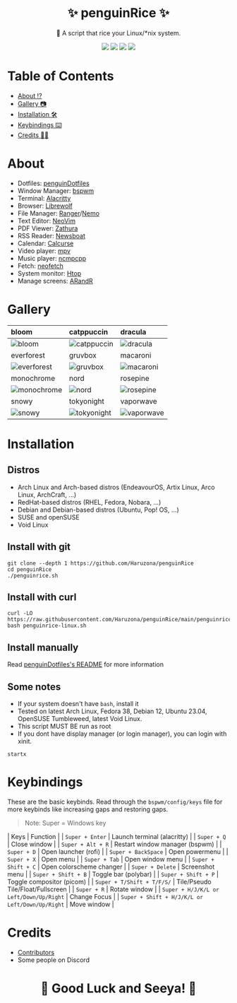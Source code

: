 <h1 align="center">✨ penguinRice ✨ </h1>
<p align="center">📜 A script that rice your Linux/*nix system.</p>

<p align="center">
    <a href="https://github.com/Haruzona/penguinRice/stargazers"><img src="https://img.shields.io/github/stars/Haruzona/penguinRice?style=for-the-badge&color=%23ff8989"></a>
    <a href="https://github.com/Haruzona/penguinRice/issues"><img src="https://img.shields.io/github/issues/Haruzona/penguinRice?style=for-the-badge&color=%23a978f6"></a>
    <a href="https://github.com/Haruzona/penguinRice/pulls"><img src="https://img.shields.io/github/issues-pr/Haruzona/penguinRice?style=for-the-badge&color=%23a978f6"></a>
    <a href="https://github.com/Haruzona/penguinRice/blob/main/LICENSE"><img src="https://img.shields.io/github/license/Haruzona/penguinRice?style=for-the-badge&color=%23f2ff8a"></a>
</p>

# Table of Contents
- [About ⁉️](#about)
- [Gallery 📷](#gallery)
- [Installation 🛠️](#installation)
- [Keybindings ⌨️](#keybindings)
- [Credits 👨‍🔧](#credits)

# About
- Dotfiles: [penguinDotfiles](https://github.com/Haruzona/penguinDotfiles)
- Window Manager: [bspwm](https://github.com/baskerville/bspwm)
- Terminal: [Alacritty](https://alacritty.org/)
- Browser: [Librewolf](https://librewolf.net/)
- File Manager: [Ranger](https://ranger.github.io/)/[Nemo](https://github.com/linuxmint/nemo)
- Text Editor: [NeoVim](https://neovim.io)
- PDF Viewer: [Zathura](https://pwmt.org/projects/zathura/)
- RSS Reader: [Newsboat](https://newsboat.org/)
- Calendar: [Calcurse](https://www.calcurse.org/)
- Video player: [mpv](https://mpv.io)
- Music player: [ncmpcpp](https://github.com/ncmpcpp/ncmpcpp)
- Fetch: [neofetch](https://github.com/dylanaraps/neofetch)
- System monitor: [Htop](https://htop.dev)
- Manage screens: [ARandR](https://christian.amsuess.com/tools/arandr/)

# Gallery
| bloom                                          | catppuccin                                     | dracula                                       |
| :--------------------------------------------- | :--------------------------------------------- | :-------------------------------------------- |
| ![bloom](https://i.imgur.com/m0F9ZsP.png)      | ![catppuccin](https://i.imgur.com/x2J3zFt.png) | ![dracula](https://i.imgur.com/tDZ8VmE.png)   |
| everforest                                     | gruvbox                                        | macaroni                                      |
| ![everforest](https://i.imgur.com/6SEhR5f.png) | ![gruvbox](https://i.imgur.com/K1GlJk8.png)    | ![macaroni](https://i.imgur.com/6ReXidY.png)  |
| monochrome                                     | nord                                           | rosepine                                      |
| ![monochrome](https://i.imgur.com/y3tnFkw.png) | ![nord](https://i.imgur.com/CmhW7Jb.png)       | ![rosepine](https://i.imgur.com/16Y0WZT.png)  |
| snowy                                          | tokyonight                                     | vaporwave                                     |
| ![snowy](https://i.imgur.com/YnxsCFS.png)      | ![tokyonight](https://i.imgur.com/DgYvmt4.png) | ![vaporwave](https://i.imgur.com/xyvSKMN.png) |

# Installation
## Distros
- Arch Linux and Arch-based distros (EndeavourOS, Artix Linux, Arco Linux, ArchCraft, ...)
- RedHat-based distros (RHEL, Fedora, Nobara, ...)
- Debian and Debian-based distros (Ubuntu, Pop! OS, ...)
- SUSE and openSUSE
- Void Linux

## Install with git
```
git clone --depth 1 https://github.com/Haruzona/penguinRice
cd penguinRice
./penguinrice.sh
```

## Install with curl
```
curl -LO https://raw.githubusercontent.com/Haruzona/penguinRice/main/penguinrice.sh
bash penguinrice-linux.sh
```

## Install manually
Read [penguinDotfiles's README](https://github.com/Haruzona/penguinDotfiles) for more information

## Some notes
- If your system doesn't have `bash`, install it
- Tested on latest Arch Linux, Fedora 38, Debian 12, Ubuntu 23.04, OpenSUSE Tumbleweed, latest Void Linux.
- This script MUST BE run as root
- If you dont have display manager (or login manager), you can login with xinit.
```
startx
```

# Keybindings
These are the basic keybinds. Read through the `bspwm/config/keys` file for more keybinds like increasing gaps and restoring gaps.
> Note: Super = Windows key

| Keys                                              | Function                          |
| `Super + Enter`                                   | Launch terminal (alacritty)       |
| `Super + Q`                                       | Close window                      |
| `Super + Alt + R`                                 | Restart window manager (bspwm)    |
| `Super + D`                                       | Open launcher (rofi)              |
| `Super + BackSpace`                               | Open powermenu                    |
| `Super + X`                                       | Open menu                         |
| `Super + Tab`                                     | Open window menu                  |
| `Super + Shift + C`                               | Open colorscheme changer          |
| `Super + Delete`                                  | Screenshot menu                   |
| `Super + Shift + B`                               | Toggle bar (polybar)              |
| `Super + Shift + P`                               | Toggle compositor (picom)         |
| `Super + T/Shift + T/F/S/`                        | Tile/Pseudo Tile/Float/Fullscreen |
| `Super + R`                                       | Rotate window                     |
| `Super + H/J/K/L or Left/Down/Up/Right`           | Change Focus                      |
| `Super + Shift + H/J/K/L or Left/Down/Up/Right`   | Move window                       |

# Credits
- [Contributors](https://github.com/Haruzona/penguinRice/graphs/contributors)
- Some people on Discord

<h1 align="center">🌟 Good Luck and Seeya! 🌟</h1>
